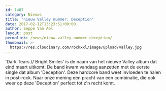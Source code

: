 ```yaml
---
id: 1487
category: Nieuws
title: "nieuw Valley nummer: Deception"
date: 2017-02-12T13:23:51+00:00
author: Seppe Van Ael
layout: post
permalink: /news/nieuw-valley-nummer-deception/
thumbnail: >-
  https://res.cloudinary.com/rockxxl/image/upload/valley.jpg
---
```

'Dark Tears // Bright Smiles' is de naam van het nieuwe Valley album dat eind maart uitkomt. De band kwam vandaag aanzetten met de eerste single dat album 'Deception'. Deze hardcore band weet invloeden te halen in post-rock. Naar onze mening een pracht van een combinatie, die ook weer op deze 'Deception' perfect tot z'n recht komt.
